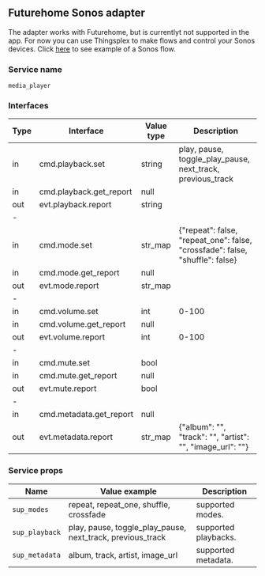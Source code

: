 ## Futurehome Sonos adapter
The adapter works with Futurehome, but is currentlyt not supported in the app. For now you can use Thingsplex to make flows and control your Sonos devices. 
Click [here](https://github.com/thingsplex/sonos-ad/blob/master/sonos_flow_example.json) to see example of a Sonos flow. 

### Service name
`media_player`
### Interfaces
Type        | Interface                 | Value type        | Description
------------|---------------------------|-------------------|-------
in          | cmd.playback.set          | string            | play, pause, toggle_play_pause, next_track, previous_track
in          | cmd.playback.get_report   | null              |
out         | evt.playback.report       | string            |
-|||
in          | cmd.mode.set              | str_map           | {"repeat": false, "repeat_one": false, "crossfade": false, "shuffle": false}
in          | cmd.mode.get_report       | null              | 
out         | evt.mode.report           | str_map           |
-|||
in          | cmd.volume.set            | int               | 0-100
in          | cmd.volume.get_report     | null              |
out         | evt.volume.report         | int               | 0-100
-|||
in          | cmd.mute.set              | bool              |
in          | cmd.mute.get_report       | null              |
out         | evt.mute.report           | bool              |
-|||
in          | cmd.metadata.get_report   | null              | 
out         | evt.metadata.report       | str_map           | {"album": "", "track": "", "artist": "", "image_url": ""}

### Service props
Name           | Value example                                                      | Description
---------------|--------------------------------------------------------------------|-------
`sup_modes`    | repeat, repeat_one, shuffle, crossfade                             | supported modes. 
`sup_playback` | play, pause, toggle_play_pause, next_track, previous_track         | supported playbacks.
`sup_metadata` | album, track, artist, image_url                                    | supported metadata. 
